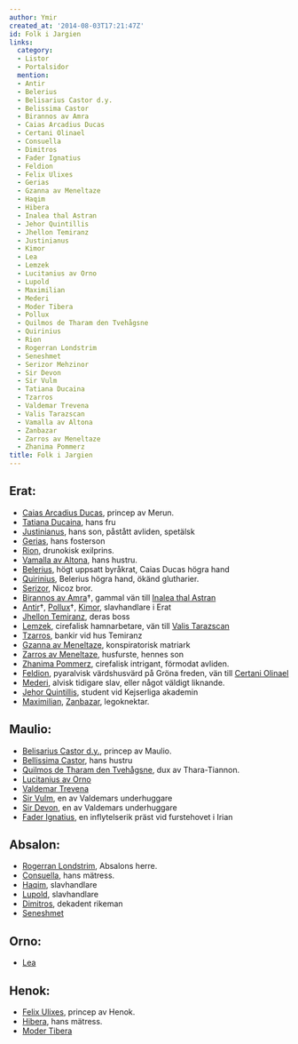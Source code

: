 ```yaml
---
author: Ymir
created_at: '2014-08-03T17:21:47Z'
id: Folk i Jargien
links:
  category:
  - Listor
  - Portalsidor
  mention:
  - Antir
  - Belerius
  - Belisarius Castor d.y.
  - Belissima Castor
  - Birannos av Amra
  - Caias Arcadius Ducas
  - Certani Olinael
  - Consuella
  - Dimitros
  - Fader Ignatius
  - Feldion
  - Felix Ulixes
  - Gerias
  - Gzanna av Meneltaze
  - Haqim
  - Hibera
  - Inalea thal Astran
  - Jehor Quintillis
  - Jhellon Temiranz
  - Justinianus
  - Kimor
  - Lea
  - Lemzek
  - Lucitanius av Orno
  - Lupold
  - Maximilian
  - Mederi
  - Moder Tibera
  - Pollux
  - Quilmos de Tharam den Tvehågsne
  - Quirinius
  - Rion
  - Rogerran Londstrim
  - Seneshmet
  - Serizor Mehzinor
  - Sir Devon
  - Sir Vulm
  - Tatiana Ducaina
  - Tzarros
  - Valdemar Trevena
  - Valis Tarazscan
  - Vamalla av Altona
  - Zanbazar
  - Zarros av Meneltaze
  - Zhanima Pommerz
title: Folk i Jargien
---
```


Erat:
--------

-   [Caias Arcadius Ducas], princep av Merun.
-   [Tatiana Ducaina], hans fru
-   [Justinianus], hans son, påstått avliden, spetälsk
-   [Gerias], hans fosterson
-   [Rion], drunokisk exilprins.
-   [Vamalla av Altona], hans hustru.
-   [Belerius], högt uppsatt byråkrat, Caias Ducas högra hand
-   [Quirinius], Belerius högra hand, ökänd glutharier.
-   [Serizor], Nicoz bror.
-   [Birannos av Amra]†, gammal vän till [Inalea thal Astran]
-   [Antir]†, [Pollux]†, [Kimor], slavhandlare i Erat
-   [Jhellon Temiranz], deras boss
-   [Lemzek], cirefalisk hamnarbetare, vän till [Valis Tarazscan]
-   [Tzarros], bankir vid hus Temiranz
-   [Gzanna av Meneltaze], konspiratorisk matriark
-   [Zarros av Meneltaze], husfurste, hennes son
-   [Zhanima Pommerz], cirefalisk intrigant, förmodat avliden.
-   [Feldion], pyaralvisk värdshusvärd på Gröna freden, vän till [Certani Olinael]
-   [Mederi], alvisk tidigare slav, eller något väldigt liknande.
-   [Jehor Quintillis], student vid Kejserliga akademin
-   [Maximilian], [Zanbazar], legoknektar.

Maulio:
--------

-   [Belisarius Castor d.y.], princep av Maulio.
-   [Bellissima Castor], hans hustru
-   [Quilmos de Tharam den Tvehågsne], dux av Thara-Tiannon.
-   [Lucitanius av Orno]
-   [Valdemar Trevena]
-   [Sir Vulm], en av Valdemars underhuggare
-   [Sir Devon], en av Valdemars underhuggare
-   [Fader Ignatius], en inflytelserik präst vid furstehovet i Irian

Absalon:
--------

-   [Rogerran Londstrim], Absalons herre.
-   [Consuella], hans mätress.
-   [Haqim], slavhandlare
-   [Lupold], slavhandlare
-   [Dimitros], dekadent rikeman
-   [Seneshmet]

Orno:
--------

-   [Lea]

Henok:
--------

-   [Felix Ulixes], princep av Henok.
-   [Hibera], hans mätress.
-   [Moder Tibera]

  [Caias Arcadius Ducas]: Caias_Arcadius_Ducas
  [Tatiana Ducaina]: Tatiana_Ducaina
  [Justinianus]: Justinianus
  [Gerias]: Gerias
  [Rion]: Rion
  [Vamalla av Altona]: Vamalla_av_Altona
  [Belerius]: Belerius
  [Quirinius]: Quirinius
  [Serizor]: Serizor_Mehzinor
  [Birannos av Amra]: Birannos_av_Amra
  [Inalea thal Astran]: Inalea_thal_Astran
  [Antir]: Antir
  [Pollux]: Pollux
  [Kimor]: Kimor
  [Jhellon Temiranz]: Jhellon_Temiranz
  [Lemzek]: Lemzek
  [Valis Tarazscan]: Valis_Tarazscan
  [Tzarros]: Tzarros
  [Gzanna av Meneltaze]: Gzanna_av_Meneltaze
  [Zarros av Meneltaze]: Zarros_av_Meneltaze
  [Zhanima Pommerz]: Zhanima_Pommerz
  [Feldion]: Feldion
  [Certani Olinael]: Certani_Olinael
  [Mederi]: Mederi
  [Jehor Quintillis]: Jehor_Quintillis
  [Maximilian]: Maximilian
  [Zanbazar]: Zanbazar
  [Belisarius Castor d.y.]: Belisarius_Castor_dy
  [Bellissima Castor]: Belissima_Castor
  [Quilmos de Tharam den Tvehågsne]: Quilmos_de_Tharam_den_Tvehågsne
  [Lucitanius av Orno]: Lucitanius_av_Orno
  [Valdemar Trevena]: Valdemar_Trevena
  [Sir Vulm]: Sir_Vulm
  [Sir Devon]: Sir_Devon
  [Fader Ignatius]: Fader_Ignatius
  [Rogerran Londstrim]: Rogerran_Londstrim
  [Consuella]: Consuella
  [Haqim]: Haqim
  [Lupold]: Lupold
  [Dimitros]: Dimitros
  [Seneshmet]: Seneshmet
  [Lea]: Lea
  [Felix Ulixes]: Felix_Ulixes
  [Hibera]: Hibera
  [Moder Tibera]: Moder_Tibera